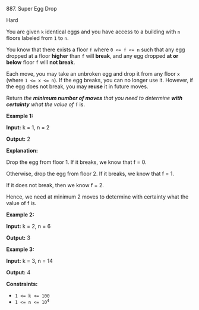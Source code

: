 887\. Super Egg Drop

Hard

You are given `k` identical eggs and you have access to a building with `n` floors labeled from `1` to `n`.

You know that there exists a floor `f` where `0 <= f <= n` such that any egg dropped at a floor **higher** than `f` will **break**, and any egg dropped **at or below** floor `f` will **not break**.

Each move, you may take an unbroken egg and drop it from any floor `x` (where `1 <= x <= n`). If the egg breaks, you can no longer use it. However, if the egg does not break, you may **reuse** it in future moves.

Return _the **minimum number of moves** that you need to determine **with certainty** what the value of_ `f` is.

**Example 1:**

**Input:** k = 1, n = 2

**Output:** 2

**Explanation:**  

Drop the egg from floor 1. If it breaks, we know that f = 0. 

Otherwise, drop the egg from floor 2. If it breaks, we know that f = 1. 

If it does not break, then we know f = 2. 

Hence, we need at minimum 2 moves to determine with certainty what the value of f is.

**Example 2:**

**Input:** k = 2, n = 6

**Output:** 3

**Example 3:**

**Input:** k = 3, n = 14

**Output:** 4

**Constraints:**

*   `1 <= k <= 100`
*   <code>1 <= n <= 10<sup>4</sup></code>